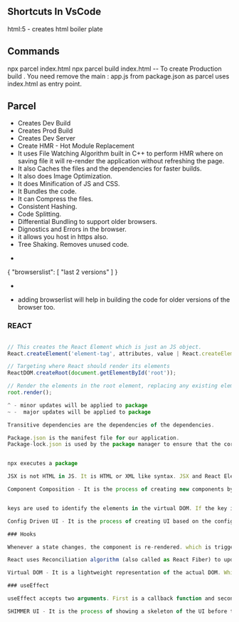 ## Shortcuts In VsCode

html:5 - creates html boiler plate


## Commands

npx parcel index.html 
npx parcel build index.html -- To create Production build . You need remove the main : app.js from package.json as parcel uses index.html as entry point.    

## Parcel

- Creates Dev Build
- Creates Prod Build
- Creates Dev Server
- Create HMR - Hot Module Replacement
- It uses File Watching Algorithm built in C++ to perform HMR where on saving file it will re-render the application without refreshing the page.
- It also Caches the files and the dependencies for faster builds.
- It also does Image Optimization.
- It does Minification of JS and CSS.
- It Bundles the code.
- It can Compress the files.
- Consistent Hashing.
- Code Splitting.
- Differential Bundling to support older browsers.
- Dignostics and Errors in the browser.
- it allows you host in https also.
- Tree Shaking. Removes unused code.
- ```json
{
  "browserslist": [
    "last 2 versions"
  ]
}
- ```
- adding browserlist will help in building the code for older versions of the browser too. 

### REACT

```javascript

// This creates the React Element which is just an JS object.
React.createElement('element-tag', attributes, value | React.createElement[]);

// Targeting where React should render its elements
ReactDOM.createRoot(document.getElementById('root'));

// Render the elements in the root element, replacing any existing elements. This transforms the React Element into DOM Elements.
root.render();

^ - minor updates will be applied to package
~ -  major updates will be applied to package

Transitive dependencies are the dependencies of the dependencies.

Package.json is the manifest file for our application.
Package-lock.json is used by the package manager to ensure that the correct version of each dependency is installed.


npx executes a package 

JSX is not HTML in JS. It is HTML or XML like syntax. JSX and React Elements are same. JSX is transpiled to browser understandable code by parcel. parcel uses Babel to transpile JSX. JSX is transpiled to React.createElement which is then converted to DOM elements . This is done by babel. JSX attributes should be in camelCase. JSX sanitizes the code which can prevent XSS attacks.

Component Composition - It is the process of creating new components by combining existing components.


keys are used to identify the elements in the virtual DOM. If the key is not provided, it can cause performance issues by re-rendering all the elements.

Config Driven UI - It is the process of creating UI based on the configuration. 

### Hooks

Whenever a state changes, the component is re-rendered. which is triggered by the setState() method.

React uses Reconciliation algorithm (also called as React Fiber) to update the DOM. This is the process of comparing the virtual DOM with the actual DOM and updating the actual DOM.

Virtual DOM - It is a lightweight representation of the actual DOM. Which is nothing but just the React Elements(JS Object).

### useEffect

useEffect accepts two arguments. First is a callback function and second is an array of dependencies. The callback function is called after the render is completed.

SHIMMER UI - It is the process of showing a skeleton of the UI before the actual data is loaded.
